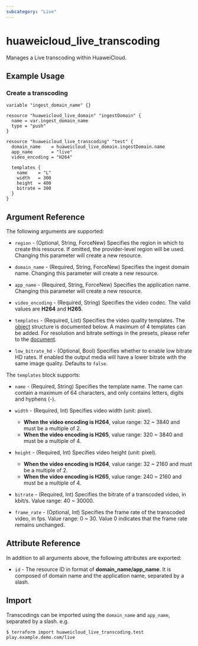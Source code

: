 ```yaml
---
subcategory: "Live"
---
```


# huaweicloud_live_transcoding

Manages a Live transcoding within HuaweiCloud.

## Example Usage

### Create a transcoding

```hcl
variable "ingest_domain_name" {}

resource "huaweicloud_live_domain" "ingestDomain" {
  name = var.ingest_domain_name
  type = "push"
}

resource "huaweicloud_live_transcoding" "test" {
  domain_name    = huaweicloud_live_domain.ingestDomain.name
  app_name       = "live"
  video_encoding = "H264"

  templates {
    name    = "L"
    width   = 300
    height  = 400
    bitrate = 300
  }
}
```

## Argument Reference

The following arguments are supported:

* `region` - (Optional, String, ForceNew) Specifies the region in which to create this resource. If omitted,
the provider-level region will be used. Changing this parameter will create a new resource.

* `domain_name` - (Required, String, ForceNew) Specifies the ingest domain name.
Changing this parameter will create a new resource.

* `app_name` - (Required, String, ForceNew) Specifies the application name.
Changing this parameter will create a new resource.

* `video_encoding` - (Required, String) Specifies the video codec. The valid values are **H264** and **H265**.

* `templates` - (Required, List) Specifies the video quality templates.
The [object](#templates_resource) structure is documented below. A maximum of 4 templates can be added.
For resolution and bitrate settings in the presets,
please refer to the [document](https://support.huaweicloud.com/intl/en-us/usermanual-live/live01000802.html).

* `low_bitrate_hd` - (Optional, Bool) Specifies whether to enable low bitrate HD rates. If enabled
the output media will have a lower bitrate with the same image quality. Defaults to `false`.

<a name="templates_resource"></a>
The `templates` block supports:

* `name` - (Required, String) Specifies the template name. The name can contain a maximum of 64 characters, and only
contains letters, digits and hyphens (-).

* `width` - (Required, Int) Specifies video width (unit: pixel).
  + **When the video encoding is H264**, value range: 32 ~ 3840 and must be a multiple of 2.
  + **When the video encoding is H265**, value range: 320 ~ 3840 and must be a multiple of 4.

* `height` - (Required, Int) Specifies video height (unit: pixel).
  + **When the video encoding is H264**, value range: 32 ~ 2160 and must be a multiple of 2.
  + **When the video encoding is H265**, value range: 240 ~ 2160 and must be a multiple of 4.

* `bitrate` - (Required, Int) Specifies the bitrate of a transcoded video, in kbit/s. Value range: 40 ~ 30000.

* `frame_rate` - (Optional, Int) Specifies the frame rate of the transcoded video, in fps. Value range: 0 ~ 30.
Value 0 indicates that the frame rate remains unchanged.

## Attribute Reference

In addition to all arguments above, the following attributes are exported:

* `id` - The resource ID in format of **domain_name/app_name**. It is composed of domain name and the application name,
separated by a slash.

## Import

Transcodings can be imported using the `domain_name` and `app_name`, separated by a slash. e.g.

```
$ terraform import huaweicloud_live_transcoding.test play.example.demo.com/live
```
